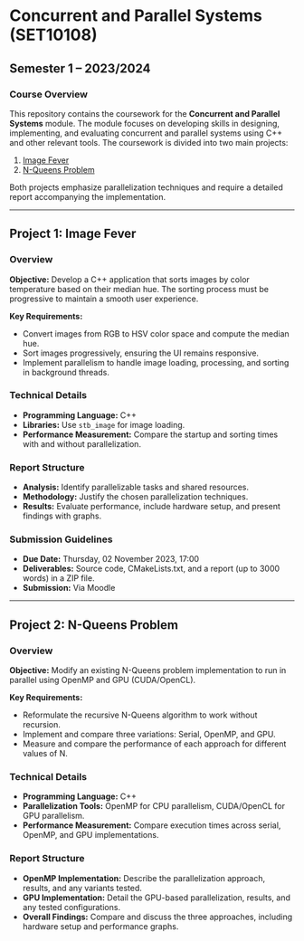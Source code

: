 # Concurrent and Parallel Systems (SET10108)

## Semester 1 – 2023/2024

### Course Overview

This repository contains the coursework for the **Concurrent and Parallel Systems** module. The module focuses on developing skills in designing, implementing, and evaluating concurrent and parallel systems using C++ and other relevant tools. The coursework is divided into two main projects:

1. [Image Fever](#project-1-image-fever)
2. [N-Queens Problem](#project-2-n-queens-problem)

Both projects emphasize parallelization techniques and require a detailed report accompanying the implementation.

---

## Project 1: Image Fever

### Overview

**Objective:** Develop a C++ application that sorts images by color temperature based on their median hue. The sorting process must be progressive to maintain a smooth user experience.

**Key Requirements:**
- Convert images from RGB to HSV color space and compute the median hue.
- Sort images progressively, ensuring the UI remains responsive.
- Implement parallelism to handle image loading, processing, and sorting in background threads.

### Technical Details
- **Programming Language:** C++
- **Libraries:** Use `stb_image` for image loading.
- **Performance Measurement:** Compare the startup and sorting times with and without parallelization.

### Report Structure
- **Analysis:** Identify parallelizable tasks and shared resources.
- **Methodology:** Justify the chosen parallelization techniques.
- **Results:** Evaluate performance, include hardware setup, and present findings with graphs.

### Submission Guidelines
- **Due Date:** Thursday, 02 November 2023, 17:00
- **Deliverables:** Source code, CMakeLists.txt, and a report (up to 3000 words) in a ZIP file.
- **Submission:** Via Moodle

---

## Project 2: N-Queens Problem

### Overview

**Objective:** Modify an existing N-Queens problem implementation to run in parallel using OpenMP and GPU (CUDA/OpenCL).

**Key Requirements:**
- Reformulate the recursive N-Queens algorithm to work without recursion.
- Implement and compare three variations: Serial, OpenMP, and GPU.
- Measure and compare the performance of each approach for different values of N.

### Technical Details
- **Programming Language:** C++
- **Parallelization Tools:** OpenMP for CPU parallelism, CUDA/OpenCL for GPU parallelism.
- **Performance Measurement:** Compare execution times across serial, OpenMP, and GPU implementations.

### Report Structure
- **OpenMP Implementation:** Describe the parallelization approach, results, and any variants tested.
- **GPU Implementation:** Detail the GPU-based parallelization, results, and any tested configurations.
- **Overall Findings:** Compare and discuss the three approaches, including hardware setup and performance graphs.
